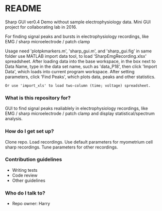 # README #
Sharp GUI ver0.4 Demo without sample electrophysiology data.
Mini GUI project for collaborating lab in 2016.

For finding signal peaks and bursts in electrophysiology recordings,
like EMG / sharp microelectrode / patch clamp

Usage
	need 'plotpkmarkers.m', 'sharp_gui.m', and 'sharp_gui.fig' in same folder
	use MATLAB import data tool, to load 'SharpEmgRecording.xlsx' spreadsheet.
	After loading data into the base workspace, in the box next to Data Name, 
	type in the data set name, such as 'data_P18', then click 'Import Data', 
	which loads into current program workspace. 
	After setting parameters, click 'Find Peaks', which plots data, peaks and other statistics.

	Or use 'import_xls' to load two-column (time; voltage) spreadsheet.

### What is this repository for? ###
GUI to find signal peaks realiablely in electrophysiology recordings,
like EMG / sharp microelectrode / patch clamp
and display statistical/spectrum analysis.

### How do I get set up? ###
Clone repo.
Load recordings.
Use default parameters for myometrium cell sharp recordings.
Tune parameters for other recordings.

### Contribution guidelines ###

* Writing tests
* Code review
* Other guidelines

### Who do I talk to? ###
* Repo owner: Harry